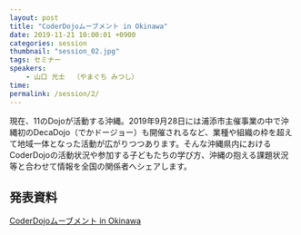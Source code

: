 ```yaml
---
layout: post
title: "CoderDojoムーブメント in Okinawa"
date: 2019-11-21 10:00:01 +0900
categories: session
thumbnail: "session_02.jpg"
tags: セミナー
speakers:
    - 山口 光士  （やまぐち みつし）
time:
permalink: /session/2/
---
```


現在、11のDojoが活動する沖縄。2019年9月28日には浦添市主催事業の中で沖縄初のDecaDojo（でかドージョー）も開催されるなど、業種や組織の枠を超えて地域一体となった活動が広がりつつあります。そんな沖縄県内におけるCoderDojoの活動状況や参加する子どもたちの学び方、沖縄の抱える課題状況等と合わせて情報を全国の関係者へシェアします。

## 発表資料

[CoderDojoムーブメント in Okinawa]({{site.url}}/pdf/session/CoderDojoムーブメント_in_Okinawa.pdf)
